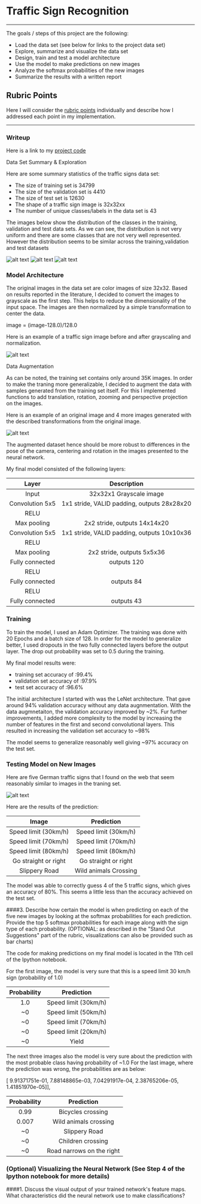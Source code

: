 # Traffic Sign Recognition

---

The goals / steps of this project are the following:
* Load the data set (see below for links to the project data set)
* Explore, summarize and visualize the data set
* Design, train and test a model architecture
* Use the model to make predictions on new images
* Analyze the softmax probabilities of the new images
* Summarize the results with a written report


[//]: # (Image References)

[image1]: ./examples/Distribution-Training-Set.png "Dist-Train"
[image2]: ./examples/Distribution-Validation-Set.png "Dist-Valid"
[image3]: ./examples/Distribution-Test-Set.png "Test-Train"
[image4]: ./examples/grayscale-conversion.png "GrayScaleConversion"
[image5]: ./examples/augmentation.png
[image6]: ./examples/webImages.png
[image7]: ./examples/placeholder.png "Traffic Sign 4"
[image8]: ./examples/placeholder.png "Traffic Sign 5"

## Rubric Points
Here I will consider the [rubric points](https://review.udacity.com/#!/rubrics/481/view) individually and describe how I addressed each point in my implementation.  

---
### Writeup 
Here is a link to my [project code](https://github.com/iyerhari5/P2-TrafficSignClassification/blob/master/Traffic_Sign_Classifier.ipynb)

Data Set Summary & Exploration

Here are some summary statistics of the traffic signs data set:

* The size of training set is 34799
* The size of the validation set is 4410
* The size of test set is 12630
* The shape of a traffic sign image is 32x32xx
* The number of unique classes/labels in the data set is 43

The images below show the distribution of the classes in the training, validation and 
test data sets. As we can see, the distribution is not very uniform and there are some classes
that are not very well represented. However the distribution seems to be similar across
the training,validation and test datasets

![alt text][image1]
![alt text][image2]
![alt text][image3]

### Model Architecture 

The original images in the data set are color images of size 32x32. Based on results reported in the literature, I decided to
convert the images to grayscale as the first step. This helps to reduce the dimensionality of the input space. The images are then
normalized by a simple transformation to center the data.

image = (image-128.0)/128.0

Here is an example of a traffic sign image before and after grayscaling and normalization.

![alt text][image4]

Data Augmentation

As can be noted, the training set contains only around 35K images. In order to make the traning more generalizable, I decided to 
augment the data with samples generated from the training set itself. For this I implemented functions to add translation, rotation, zooming
and perspective projection on the images.

Here is an example of an original image and 4 more images generated with the described transformations from the original image.

![alt text][image5]

The augmented dataset hence should be more robust to differences in the pose of the camera, centering and rotation in the images 
presented to the neural network.



My final model consisted of the following layers:

| Layer         		|     Description	        					| 
|:---------------------:|:---------------------------------------------:| 
| Input         		| 32x32x1 Grayscale image   			    	| 
| Convolution 5x5     	| 1x1 stride, VALID padding, outputs 28x28x20 	|
| RELU					|												|
| Max pooling	      	| 2x2 stride,  outputs 14x14x20 				|
| Convolution 5x5     	| 1x1 stride, VALID padding, outputs 10x10x36 	|
| RELU					|												|
| Max pooling	      	| 2x2 stride,  outputs 5x5x36 					|
| Fully connected		| outputs 120        							|
| RELU					|												|
| Fully connected		| outputs 84        							|
| RELU					|												|
| Fully connected		| outputs 43        							|

### Training

To train the model, I used an Adam Optimizer. The training was done with 20 Epochs  and a batch size of 128. In order for the model to
generalize better, I used dropouts in the two fully connected layers before the output layer. The drop out probability was set to 0.5 during
the training.

My final model results were:
* training set accuracy of   :99.4%
* validation set accuracy of :97.9%
* test set accuracy of       :96.6%


The initial architecture I started with was the LeNet architecture. That gave around 94% validation accuracy without any data augnmentation. 
With the data augmnetaiton, the validation accuracy improved by ~2%. Fur further improvements, I added more complexity to the model by
increasing the number of features in the first and second convolutional layers. This resulted in increasing the validation set accuracy to ~98%

The model seems to generalize reasonably well giving ~97% accuracy on the test set.

### Testing  Model on New Images

Here are five German traffic signs that I found on the web that seem reasonably similar to images in the traning set.
	
![alt text][image6] 

Here are the results of the prediction:

| Image			        |     Prediction	        					| 
|:---------------------:|:---------------------------------------------:| 
| Speed limit (30km/h)  | Speed limit (30km/h)							| 
| Speed limit (70km/h)  | Speed limit (70km/h)							| 
| Speed limit (80km/h)  | Speed limit (80km/h)							| 
| Go straight or right  | Go straight or right							|
| Slippery Road			| Wild animals Crossing  						|


The model was able to correctly guess 4 of the 5 traffic signs, which gives an accuracy of 80%. 
This seems a little less than the accuracy achieved on the test set.

####3. Describe how certain the model is when predicting on each of the five new images by looking at the softmax probabilities for each prediction. Provide the top 5 softmax probabilities for each image along with the sign type of each probability. (OPTIONAL: as described in the "Stand Out Suggestions" part of the rubric, visualizations can also be provided such as bar charts)

The code for making predictions on my final model is located in the 11th cell of the Ipython notebook.

For the first image, the model is very  sure that this is a speed limit 30 km/h sign (probability of 1.0)

| Probability         	|     Prediction	        					| 
|:---------------------:|:---------------------------------------------:| 
| 1.0         			| Speed limit (30km/h)	 						| 
| ~0    				| Speed limit (50km/h)							|
| ~0					| Speed limit (70km/h)							|
| ~0	      			| Speed limit (20km/h)							|
| ~0				    | Yield   										|

The next three images also the model is very sure about the prediction with the most probable class having probability of ~1.0
For the last image, where the prediction was wrong, the probabilities are as below:

[  9.91371751e-01,   7.88148865e-03,   7.04291917e-04,
          2.38765206e-05,   1.41851970e-05]], 
		  
| Probability         	|     Prediction	        					| 
|:---------------------:|:---------------------------------------------:| 
| 0.99        			| Bicycles crossing	 			    			| 
| 0.007    				| Wild animals crossing							|
| ~0					| Slippery Road							        |
| ~0	      			| Children crossing							    |
| ~0				    | Road narrows on the right   					|


### (Optional) Visualizing the Neural Network (See Step 4 of the Ipython notebook for more details)
####1. Discuss the visual output of your trained network's feature maps. What characteristics did the neural network use to make classifications?


